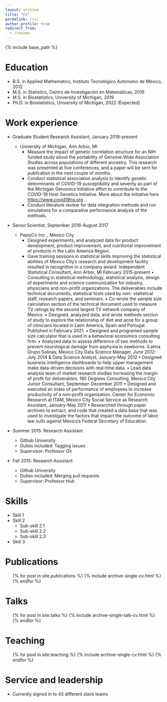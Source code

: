 ```yaml
---
layout: archive
title: "CV"
permalink: /cv/
author_profile: true
redirect_from:
  - /resume
---
```


{% include base_path %}

Education
======
* B.S. in Applied Mathematics, Instituto Tecnológico Autónomo de México, 2012
* M.S. in Statistics, Centro de Investigación en Matemáticas, 2016
* M.S. in Biostatistics, University of Michigan, 2019 
* Ph.D. in Biostatistics, University of Michigan, 2022 (Expected)

Work experience
======

* Graduate Student Research Assistant, January 2018-present
  * University of Michigan, Ann Arbor, MI
    * Measure the impact of genetic correlation structure for an NIH funded study about the portability of Genome-Wide Association Studies across populations of different ancestry. This research was presented at five conferences, and a paper will be sent for publication in the next couple of months.
    * Conduct statistical association analysis to identify genetic determinants of COVID-19 susceptibility and severity as part of the Michigan Genomics Initiative effort to contribute to the COVID-19 Host Genetics Initiative. More about the initiative here https://www.covid19hg.org .
    * Conduct literature review for data integration methods and run simulations for a comparative performance analysis of the methods.

* Senior Scientist, September 2016-August 2017
  * PepsiCo Inc. , Mexico City  
    * Designed experiments, and analyzed data for product development, product improvement, and nutritional improvement of products in the Latin America Region.
    * Gave training sessions in statistical skills improving the statistical abilities of Mexico City’s research and development facility resulted in recognition in a company award.
Independent Statistical Consultant, Ann Arbor, MI
February 2015-present
• Consulting in statistical methodology, statistical analysis, design of experiments and science communication for industry,
physicians and non-profit organizations. The deliverables include technical documents, statistical tools used by non-
statistical staff, research papers, and seminars.
• Co-wrote the sample size calculation section of the technical document used to measure TV ratings by the second largest TV
network company of Mexico.
• Designed, analyzed data, and wrote methods section of study to explore the relationship of diet and acne for a group of
clinicians located in Latin America, Spain and Portugal. Published in February 2021.
• Designed and programed sample size calculator that is used in a behavioral economics consulting firm.
• Analyzed data to assess difference of two methods to prevent neurological damage from asphyxia in newborns.
iLatina Grupo Salinas, Mexico City
Data Science Manager, June 2012-July 2014 & Data Science Analyst, January-May 2012
• Designed business intelligence dashboards to help upper management make data-driven decisions with real-time data. • Lead data analysis team of market research studies increasing the margin of profit for deliverables.
180 Degrees Consulting, Mexico City
Junior Consultant, September-December 2011
• Designed and executed an index of performance of employees to increase productivity of a non-profit organization.
Center for Economic Research at ITAM, Mexico City
Social Service as Research Assistant, January-May 2011
• Researched through paper archives to extract, and code that created a data base that was used to investigate the factors that
impact the outcome of labor law suits against Mexico’s Federal Secretary of Education.
* Summer 2015: Research Assistant
  * Github University
  * Duties included: Tagging issues
  * Supervisor: Professor Git

* Fall 2015: Research Assistant
  * Github University
  * Duties included: Merging pull requests
  * Supervisor: Professor Hub
  
Skills
======
* Skill 1
* Skill 2
  * Sub-skill 2.1
  * Sub-skill 2.2
  * Sub-skill 2.3
* Skill 3

Publications
======
  <ul>{% for post in site.publications %}
    {% include archive-single-cv.html %}
  {% endfor %}</ul>
  
Talks
======
  <ul>{% for post in site.talks %}
    {% include archive-single-talk-cv.html %}
  {% endfor %}</ul>
  
Teaching
======
  <ul>{% for post in site.teaching %}
    {% include archive-single-cv.html %}
  {% endfor %}</ul>
  
Service and leadership
======
* Currently signed in to 43 different slack teams
